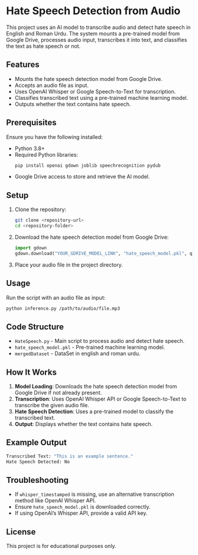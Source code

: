 # Hate Speech Detection from Audio

This project uses an AI model to transcribe audio and detect hate speech in English and Roman Urdu. The system mounts a pre-trained model from Google Drive, processes audio input, transcribes it into text, and classifies the text as hate speech or not.

## Features
- Mounts the hate speech detection model from Google Drive.
- Accepts an audio file as input.
- Uses OpenAI Whisper or Google Speech-to-Text for transcription.
- Classifies transcribed text using a pre-trained machine learning model.
- Outputs whether the text contains hate speech.

## Prerequisites
Ensure you have the following installed:
- Python 3.8+
- Required Python libraries:
  ```sh
  pip install openai gdown joblib speechrecognition pydub
  ```
- Google Drive access to store and retrieve the AI model.

## Setup
1. Clone the repository:
   ```sh
   git clone <repository-url>
   cd <repository-folder>
   ```
2. Download the hate speech detection model from Google Drive:
   ```python
   import gdown
   gdown.download("YOUR_GDRIVE_MODEL_LINK", "hate_speech_model.pkl", quiet=False)
   ```
3. Place your audio file in the project directory.

## Usage
Run the script with an audio file as input:
```sh
python inference.py /path/to/audio/file.mp3
```

## Code Structure
- `HateSpeech.py` - Main script to process audio and detect hate speech.
- `hate_speech_model.pkl` - Pre-trained machine learning model.
- `mergedDataset` - DataSet in english and roman urdu.

## How It Works
1. **Model Loading**: Downloads the hate speech detection model from Google Drive if not already present.
2. **Transcription**: Uses OpenAI Whisper API or Google Speech-to-Text to transcribe the given audio file.
3. **Hate Speech Detection**: Uses a pre-trained model to classify the transcribed text.
4. **Output**: Displays whether the text contains hate speech.

## Example Output
```sh
Transcribed Text: "This is an example sentence."
Hate Speech Detected: No
```

## Troubleshooting
- If `whisper_timestamped` is missing, use an alternative transcription method like OpenAI Whisper API.
- Ensure `hate_speech_model.pkl` is downloaded correctly.
- If using OpenAI’s Whisper API, provide a valid API key.

## License
This project is for educational purposes only.
